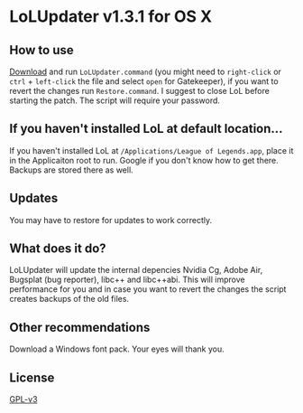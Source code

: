 # LoLUpdater v1.3.1 for OS X
## How to use
[Download](https://github.com/davidkna/LoLUpdater/archive/master.zip) and run `LoLUpdater.command` (you might need to `right-click` or `ctrl` + `left-click` the file and select `open` for Gatekeeper), if you want to revert the changes run `Restore.command`. I suggest to close LoL before starting the patch. The script will require your password.
## If you haven't installed LoL at default location...
If you haven't installed LoL at `/Applications/League of Legends.app`, place it in the Applicaiton root to run. Google if you don't know how to get there. Backups are stored there as well.
## Updates
You may have to restore for updates to work correctly.
## What does it do?
LoLUpdater will update the internal depencies Nvidia Cg, Adobe Air, Bugsplat (bug reporter), libc++ and libc++abi. This will improve performance for you and in case you want to revert the changes the script creates backups of the old files.
## Other recommendations
Download a Windows font pack. Your eyes will thank you.
## License
[GPL-v3](http://www.gnu.org/licenses/gpl-3.0.html)
